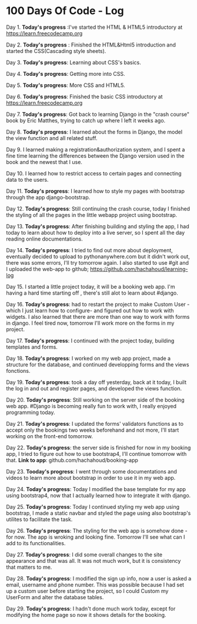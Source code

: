 # 100 Days Of Code - Log
Day 1.
**Today's progress**  :I've started the HTML & HTML5 introductory at https://learn.freecodecamp.org

Day 2.
**Today's progress** : Finished the HTML&Html5 introduction and started the CSS(Cascading style sheets).

Day 3.
**Today's progress**: Learning about CSS's basics.

Day 4.
**Today's progress**: Getting more into CSS.

Day 5.
**Today's progress**: More CSS and HTML5.

Day 6.
**Today's progress**: Finished the basic CSS introductory at https://learn.freecodecamp.org

Day 7.
**Today's progress**: Got back to learning Django in the "crash course" book by Eric Matthes, trying to catch up where I left it weeks ago.

Day 8.
**Today's progress**: I learned about the forms in Django, the model the view function and all related stuff.

Day 9.
I learned making a registration&authorization system, and I spent a fine time learning the differences between the Django version used in the book and the newest that I use.

Day 10.
I learned how to restrict access to certain pages and connecting data to the users.

Day 11.
**Today's progress**: I learned how to style my pages with bootstrap through the app django-bootstrap.

Day 12.
**Today's progress**: Still continuing the crash course, today I finished the styling of all the pages in the little webapp project using bootstrap.

Day 13.
**Today's progress**: After finishing building and styling the app, I had today to learn about how to deploy into a live server, so I spent all the day reading online documentations.

Day 14.
**Today's progress**: I tried to find out more about deployment, eventually decided to upload to pythonanywhere.com but it didn't work out, there was some errors, I'll try tomorrow again.
I also started to use #git and I uploaded the web-app to github; https://github.com/hachahoud/learning-log 

Day 15.
I started a little project today, it will be a booking web app. I'm having a hard time starting off , there's still alot to learn about #django.

Day 16.
**Today's progress**: had to restart the project to make Custom User -which I just learn how to configure- and figured out how to work with widgets. I also learned that there are more than one way to work with forms in django. I feel tired now, tomorrow I'll work more on the forms in my project.

Day 17.
**Today's progress**: I continued with the project today, building templates and forms. 

Day 18.
**Today's progress**: I worked on my web app project, made a structure for the database, and continued developping forms and the views fonctions.

Day 19.
**Today's progress**: took a day off yesterday, back at it today, I built the log in and out and register pages, and developed the views function.

Day 20.
**Today's progress**: Still working on the server side of the booking web app. #Django is becoming really fun to work with, I really enjoyed programming today.

Day 21.
**Today's progress**: I updated the forms' validators functions as to accept only the bookings two weeks beforehand and not more, I'll start working on the front-end tomorrow.

Day 22.
**Today's progress**: the server side is finished for now in my booking app,  I tried to figure out how to use bootstrap4, I'll continue tomorrow with that.
**Link to app**: github.com/hachahoud/booking-app

Day 23.
**Tooday's progress**: I went through some documentations and videos to learn more about bootstrap in order to use it in my web app.

Day 24.
**Today's progress**: Today I modified the base template for my app using bootstrap4, now that I actually learned how to integrate it with django.

Day 25.
**Today's progress**: Today I continued styling my web app using bootstrap, I made a static navbar and styled the page using also bootstrap's utilites to facilitate the task.

Day 26.
**Today's progress**: The styling for the web app is somehow done -for now. The app is wroking and looking fine. Tomorrow I'll see what can I add to its functionalities.

Day 27.
**Today's progress**: I did some overall changes to the site appearance and that was all. It was not much work, but it is consistency that matters to me.

Day 28.
**Today's progress**: I modified the sign up info, now a user is asked a email, username and phone number. This was possible because I had set up a custom user before starting the project, so I could Custom my UserForm and alter the database tables.

Day 29.
**Today's progress**: I hadn't done much work today, except for modifying the home page so now it shows details for the booking.
